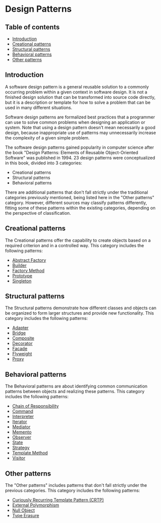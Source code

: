 # Design Patterns

## Table of contents

- [Introduction](#introduction)
- [Creational patterns](#creational-patterns)
- [Structural patterns](#structural-patterns)
- [Behavioral patterns](#behavioral-patterns)
- [Other patterns](#other-patterns)

## Introduction

A software design pattern is a general reusable solution to a commonly occurring problem within a given context in software design. It is not a finished design solution that can be transformed into source code directly, but it is a description or template for how to solve a problem that can be used in many different situations.

Software design patterns are formalized best practices that a programmer can use to solve common problems when designing an application or system. Note that using a design pattern doesn't mean necessarily a good design, because inappropriate use of patterns may unnecessarily increase the complexity of a given simple problem.

The software design patterns gained popularity in computer science after the book "Design Patterns: Elements of Reusable Object-Oriented Software" was published in 1994. 23 design patterns were conceptualized in this book, divided into 3 categories:

- Creational patterns
- Structural patterns
- Behavioral patterns

There are additional patterns that don't fall strictly under the traditional categories previously mentioned, being listed here in the "Other patterns" category. However, different sources may classify patterns differently, fitting some of these patterns within the existing categories, depending on the perspective of classification.

## Creational patterns

The Creational patterns offer the capability to create objects based on a required criterion and in a controlled way. This category includes the following patterns:

- [Abstract Factory](./Abstract_Factory/Abstract_Factory.md)
- [Builder](./Builder/Builder.md)
- [Factory Method](./Factory_Method/Factory_Method.md)
- [Prototype](./Prototype/Prototype.md)
- [Singleton](./Singleton/Singleton.md)

## Structural patterns

The Structural patterns demonstrate how different classes and objects can be organized to form larger structures and provide new functionality. This category includes the following patterns:

- [Adapter](./Adapter/Adapter.md)
- [Bridge](./Bridge/Bridge.md)
- [Composite](./Composite/Composite.md)
- [Decorator](./Decorator/Decorator.md)
- [Facade](./Facade/Facade.md)
- [Flyweight](./Flyweight/Flyweight.md)
- [Proxy](./Proxy/Proxy.md)

## Behavioral patterns

The Behavioral patterns are about identifying common communication patterns between objects and realizing these patterns. This category includes the following patterns:

- [Chain of Responsibility](./Chain_of_Responsibility/Chain_of_Responsibility.md)
- [Command](./Command/Command.md)
- [Interpreter](./Interpreter/Interpreter.md)
- [Iterator](./Iterator/Iterator.md)
- [Mediator](./Mediator/Mediator.md)
- [Memento](./Memento/Memento.md)
- [Observer](./Observer/Observer.md)
- [State](./State/State.md)
- [Strategy](./Strategy/Strategy.md)
- [Template Method](./Template_Method/Template_Method.md)
- [Visitor](./Visitor/Visitor.md)

## Other patterns

The "Other patterns" includes patterns that don't fall strictly under the previous categories. This category includes the following patterns:

- [Curiously Recurring Template Pattern (CRTP)](./CRTP/CRTP.md)
- [External Polymorphism](./External_Polymorphism/External_Polymorphism.md)
- [Null Object](./Null_Object/Null_Object.md)
- [Type Erasure](./Type_Erasure/Type_Erasure.md)
